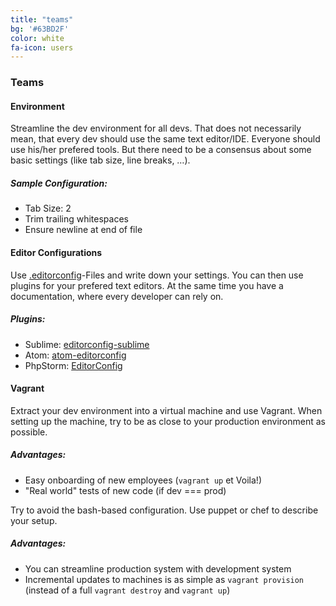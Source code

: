 ```yaml
---
title: "teams"
bg: '#63BD2F'
color: white
fa-icon: users
---
```


### Teams

#### Environment

Streamline the dev environment for all devs. That does not necessarily mean, that every dev should use the same text editor/IDE. Everyone should use his/her prefered tools. But there need to be a consensus about some basic settings (like tab size, line breaks, …).

##### Sample Configuration:

- Tab Size: 2
- Trim trailing whitespaces
- Ensure newline at end of file

#### Editor Configurations

Use [.editorconfig](http://editorconfig.org/)-Files and write down your settings. You can then use plugins for your prefered text editors. At the same time you have a documentation, where every developer can rely on.

##### Plugins:

- Sublime: [editorconfig-sublime](https://github.com/sindresorhus/editorconfig-sublime)
- Atom: [atom-editorconfig](https://github.com/sindresorhus/atom-editorconfig)
- PhpStorm: [EditorConfig](https://plugins.jetbrains.com/plugin/7294?pr=)

#### Vagrant

Extract your dev environment into a virtual machine and use Vagrant. When setting up the machine, try to be as close to your production environment as possible.

##### Advantages:

- Easy onboarding of new employees (`vagrant up` et Voila!)
- "Real world" tests of new code (if dev === prod)

Try to avoid the bash-based configuration. Use puppet or chef to describe your setup.

##### Advantages:

- You can streamline production system with development system
- Incremental updates to machines is as simple as `vagrant provision` (instead of a full `vagrant destroy` and `vagrant up`)

